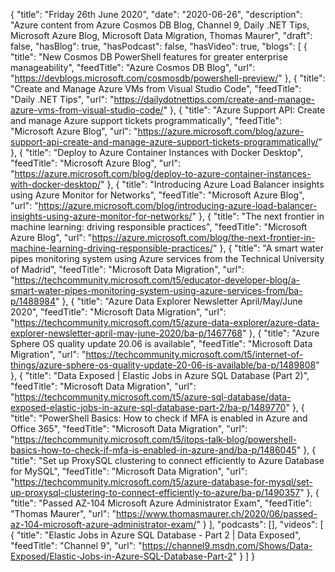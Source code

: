 {
  "title": "Friday 26th June 2020",
  "date": "2020-06-26",
  "description": "Azure content from Azure Cosmos DB Blog, Channel 9, Daily .NET Tips, Microsoft Azure Blog, Microsoft Data Migration, Thomas Maurer",
  "draft": false,
  "hasBlog": true,
  "hasPodcast": false,
  "hasVideo": true,
  "blogs": [
    {
      "title": "New Cosmos DB PowerShell features for greater enterprise manageability",
      "feedTitle": "Azure Cosmos DB Blog",
      "url": "https://devblogs.microsoft.com/cosmosdb/powershell-preview/"
    },
    {
      "title": "Create and Manage Azure VMs from Visual Studio Code",
      "feedTitle": "Daily .NET Tips",
      "url": "https://dailydotnettips.com/create-and-manage-azure-vms-from-visual-studio-code/"
    },
    {
      "title": "Azure Support API: Create and manage Azure support tickets programmatically",
      "feedTitle": "Microsoft Azure Blog",
      "url": "https://azure.microsoft.com/blog/azure-support-api-create-and-manage-azure-support-tickets-programmatically/"
    },
    {
      "title": "Deploy to Azure Container Instances with Docker Desktop",
      "feedTitle": "Microsoft Azure Blog",
      "url": "https://azure.microsoft.com/blog/deploy-to-azure-container-instances-with-docker-desktop/"
    },
    {
      "title": "Introducing Azure Load Balancer insights using Azure Monitor for Networks",
      "feedTitle": "Microsoft Azure Blog",
      "url": "https://azure.microsoft.com/blog/introducing-azure-load-balancer-insights-using-azure-monitor-for-networks/"
    },
    {
      "title": "The next frontier in machine learning: driving responsible practices",
      "feedTitle": "Microsoft Azure Blog",
      "url": "https://azure.microsoft.com/blog/the-next-frontier-in-machine-learning-driving-responsible-practices/"
    },
    {
      "title": "A smart water pipes monitoring system using Azure services from the Technical University of Madrid",
      "feedTitle": "Microsoft Data Migration",
      "url": "https://techcommunity.microsoft.com/t5/educator-developer-blog/a-smart-water-pipes-monitoring-system-using-azure-services-from/ba-p/1488984"
    },
    {
      "title": "Azure Data Explorer Newsletter April/May/June 2020",
      "feedTitle": "Microsoft Data Migration",
      "url": "https://techcommunity.microsoft.com/t5/azure-data-explorer/azure-data-explorer-newsletter-april-may-june-2020/ba-p/1467768"
    },
    {
      "title": "Azure Sphere OS quality update 20.06 is available",
      "feedTitle": "Microsoft Data Migration",
      "url": "https://techcommunity.microsoft.com/t5/internet-of-things/azure-sphere-os-quality-update-20-06-is-available/ba-p/1489808"
    },
    {
      "title": "Data Exposed | Elastic Jobs in Azure SQL Database (Part 2)",
      "feedTitle": "Microsoft Data Migration",
      "url": "https://techcommunity.microsoft.com/t5/azure-sql-database/data-exposed-elastic-jobs-in-azure-sql-database-part-2/ba-p/1489770"
    },
    {
      "title": "PowerShell Basics: How to check if MFA is enabled in Azure and Office 365",
      "feedTitle": "Microsoft Data Migration",
      "url": "https://techcommunity.microsoft.com/t5/itops-talk-blog/powershell-basics-how-to-check-if-mfa-is-enabled-in-azure-and/ba-p/1486045"
    },
    {
      "title": "Set up ProxySQL clustering to connect efficiently to Azure Database for MySQL",
      "feedTitle": "Microsoft Data Migration",
      "url": "https://techcommunity.microsoft.com/t5/azure-database-for-mysql/set-up-proxysql-clustering-to-connect-efficiently-to-azure/ba-p/1490357"
    },
    {
      "title": "Passed AZ-104 Microsoft Azure Administrator Exam",
      "feedTitle": "Thomas Maurer",
      "url": "https://www.thomasmaurer.ch/2020/06/passed-az-104-microsoft-azure-administrator-exam/"
    }
  ],
  "podcasts": [],
  "videos": [
    {
      "title": "Elastic Jobs in Azure SQL Database - Part 2 | Data Exposed",
      "feedTitle": "Channel 9",
      "url": "https://channel9.msdn.com/Shows/Data-Exposed/Elastic-Jobs-in-Azure-SQL-Database-Part-2"
    }
  ]
}